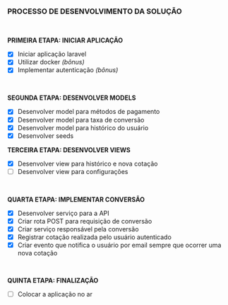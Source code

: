 ### **PROCESSO DE DESENVOLVIMENTO DA SOLUÇÃO**

<br/>

**PRIMEIRA ETAPA: INICIAR APLICAÇÃO**
- [x] Iniciar aplicação laravel
- [x] Utilizar docker <em>(bônus)</em>
- [x] Implementar autenticação <em>(bônus)</em>

<br/>

**SEGUNDA ETAPA: DESENVOLVER MODELS**
- [x] Desenvolver model para métodos de pagamento
- [x] Desenvolver model para taxa de conversão
- [x] Desenvolver model para histórico do usuário
- [x] Desenvolver seeds

**TERCEIRA ETAPA: DESENVOLVER VIEWS**
- [x] Desenvolver view para histórico e nova cotação
- [ ] Desenvolver view para configurações

<br/>

**QUARTA ETAPA: IMPLEMENTAR CONVERSÃO**
- [x] Desenvolver serviço para a API
- [X] Criar rota POST para requisição de conversão
- [X] Criar serviço responsável pela conversão
- [x] Registrar cotação realizada pelo usuário autenticado
- [x] Criar evento que notifica o usuário por email sempre que ocorrer uma nova cotação

<br/>

**QUINTA ETAPA: FINALIZAÇÃO**
- [ ] Colocar a aplicação no ar
